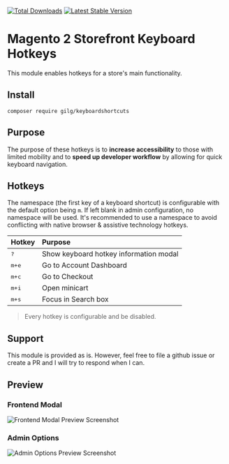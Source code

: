 [![Total Downloads](https://poser.pugx.org/gilg/keyboardshortcuts/downloads)](https://packagist.org/packages/gilg/keyboardshortcuts)
[![Latest Stable Version](https://poser.pugx.org/gilg/keyboardshortcuts/v/stable)](https://packagist.org/packages/gilg/keyboardshortcuts)

# Magento 2 Storefront Keyboard Hotkeys

This module enables hotkeys for a store's main functionality.

## Install

`composer require gilg/keyboardshortcuts`

## Purpose

The purpose of these hotkeys is to **increase accessibility** to those with limited mobility and to **speed up developer workflow** by allowing for quick keyboard navigation.

## Hotkeys

The namespace (the first key of a keyboard shortcut) is configurable with the default option being `m`. If left blank in admin configuration, no namespace will be used. It's recommended to use a namespace to avoid conflicting with native browser & assistive technology hotkeys.

| Hotkey | Purpose |
| :------------------- | :----------------- |
| <kbd>?</kbd> | Show keyboard hotkey information modal
| <kbd>m+e</kbd> | Go to Account Dashboard
| <kbd>m+c</kbd> | Go to Checkout
| <kbd>m+i</kbd> | Open minicart
| <kbd>m+s</kbd> | Focus in Search box

> Every hotkey is configurable and be disabled.

## Support

This module is provided as is. However, feel free to file a github issue or create a PR and I will try to respond when I can.

## Preview

### Frontend Modal

![Frontend Modal Preview Screenshot](https://user-images.githubusercontent.com/3484527/41502655-28b0c866-718d-11e8-9b41-118c7a7d552d.png)

### Admin Options

![Admin Options Preview Screenshot](https://user-images.githubusercontent.com/3484527/41502671-66f0b744-718d-11e8-9d17-dfa4b4779956.png)
